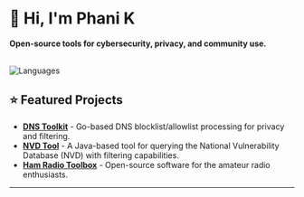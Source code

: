 <!--
## Hi there 👋

**phani-kb/phani-kb** is a ✨ _special_ ✨ repository because its `README.md` (this file) appears on your GitHub profile.

Here are some ideas to get you started:

- 🔭 I’m currently working on ...
- 🌱 I’m currently learning ...
- 👯 I’m looking to collaborate on ...
- 🤔 I’m looking for help with ...
- 💬 Ask me about ...
- 📫 How to reach me: ...
- 😄 Pronouns: ...
- ⚡ Fun fact: ...
-->
# 👋 Hi, I'm Phani K

**Open-source tools for cybersecurity, privacy, and community use.**<br><br>


<!--
---

##  GitHub Highlights
![Stats](https://github-readme-stats.vercel.app/api?username=phani-kb&show_icons=true&hide=stars,contribs&theme=tokyonight) -->
![Languages](https://github-readme-stats.vercel.app/api/top-langs/?username=phani-kb&layout=compact&theme=tokyonight)

<!--
<img src="https://img.shields.io/badge/Go-00ADD8?style=for-the-badge&logo=go&logoColor=white" alt="Go"/>
<img src="https://img.shields.io/badge/Python-3776AB?style=for-the-badge&logo=python&logoColor=white" alt="Python"/>
<img src="https://img.shields.io/badge/Java-ED8B00?style=for-the-badge&logo=java&logoColor=white" alt="Java"/>

---
-->

## ⭐ Featured Projects

* **[DNS Toolkit](https://github.com/phani-kb/dns-toolkit)** - Go-based DNS blocklist/allowlist processing for privacy and filtering.
* **[NVD Tool](https://github.com/phani-kb/nvd-tool)** - A Java-based tool for querying the National Vulnerability Database (NVD) with filtering capabilities.
* **[Ham Radio Toolbox](https://github.com/phani-kb/ham-radio-toolbox)** - Open-source software for the amateur radio enthusiasts.

---
<!--
---

##  Featured Repositories

- **[ham-radio-toolbox](https://github.com/phani-kb/ham-radio-toolbox)**  
  A Python-based CLI to support the amateur radio community with useful tools and utilities.

- **[nvd-tool](https://github.com/phani-kb/nvd-tool)**  
  A Java CLI tool that fetches CVE and CPE data from NIST's NVD API, including CWE info from MITRE. :contentReference[oaicite:0]{index=0}

- **[dns-toolkit](https://github.com/phani-kb/dns-toolkit)**  
  A Go CLI for processing DNS blocklists and allowlists—resolving, consolidating, and generating sinkhole-ready outputs for tools like Pi-hole. :contentReference[oaicite:1]{index=1}

---

⭐ From [phani-kb](https://github.com/phani-kb)
-->
